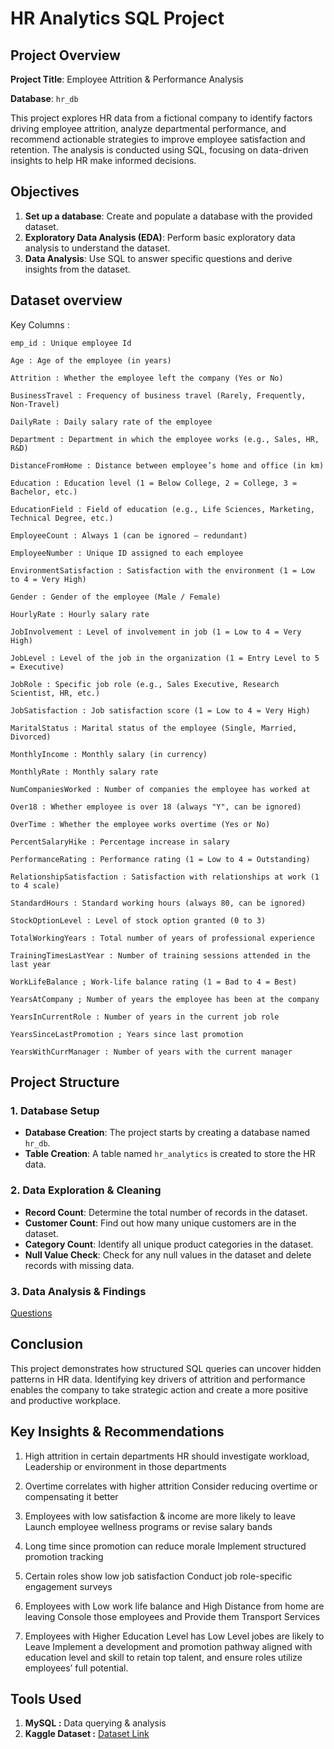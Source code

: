 # HR Analytics SQL Project 
## Project Overview

**Project Title**: Employee Attrition & Performance Analysis

**Database**: `hr_db`


This project explores HR data from a fictional company to identify factors driving employee attrition, analyze departmental performance, and recommend actionable strategies to improve employee satisfaction and retention. The analysis is conducted using SQL, focusing on data-driven insights to help HR make informed decisions.


## Objectives

1. **Set up a database**: Create and populate a database with the provided dataset.
2. **Exploratory Data Analysis (EDA)**: Perform basic exploratory data analysis to understand the dataset.
3. **Data Analysis**: Use SQL to answer specific questions and derive insights from the dataset.

## Dataset overview

Key Columns :
```
emp_id : Unique employee Id

Age : Age of the employee (in years)

Attrition : Whether the employee left the company (Yes or No)

BusinessTravel : Frequency of business travel (Rarely, Frequently, Non-Travel)

DailyRate : Daily salary rate of the employee

Department : Department in which the employee works (e.g., Sales, HR, R&D)

DistanceFromHome : Distance between employee’s home and office (in km)

Education : Education level (1 = Below College, 2 = College, 3 = Bachelor, etc.)

EducationField : Field of education (e.g., Life Sciences, Marketing, Technical Degree, etc.)

EmployeeCount : Always 1 (can be ignored – redundant)

EmployeeNumber : Unique ID assigned to each employee

EnvironmentSatisfaction : Satisfaction with the environment (1 = Low to 4 = Very High)

Gender : Gender of the employee (Male / Female)

HourlyRate : Hourly salary rate

JobInvolvement : Level of involvement in job (1 = Low to 4 = Very High)

JobLevel : Level of the job in the organization (1 = Entry Level to 5 = Executive)

JobRole : Specific job role (e.g., Sales Executive, Research Scientist, HR, etc.)

JobSatisfaction : Job satisfaction score (1 = Low to 4 = Very High)

MaritalStatus : Marital status of the employee (Single, Married, Divorced)

MonthlyIncome : Monthly salary (in currency)

MonthlyRate : Monthly salary rate

NumCompaniesWorked : Number of companies the employee has worked at

Over18 : Whether employee is over 18 (always "Y", can be ignored)

OverTime : Whether the employee works overtime (Yes or No)

PercentSalaryHike : Percentage increase in salary

PerformanceRating : Performance rating (1 = Low to 4 = Outstanding)

RelationshipSatisfaction : Satisfaction with relationships at work (1 to 4 scale)

StandardHours : Standard working hours (always 80, can be ignored)

StockOptionLevel : Level of stock option granted (0 to 3)

TotalWorkingYears : Total number of years of professional experience

TrainingTimesLastYear : Number of training sessions attended in the last year

WorkLifeBalance ; Work-life balance rating (1 = Bad to 4 = Best)

YearsAtCompany ; Number of years the employee has been at the company

YearsInCurrentRole : Number of years in the current job role

YearsSinceLastPromotion ; Years since last promotion

YearsWithCurrManager : Number of years with the current manager
```

## Project Structure

### 1. Database Setup

- **Database Creation**: The project starts by creating a database named `hr_db`.
- **Table Creation**: A table named `hr_analytics` is created to store the HR data.

### 2. Data Exploration & Cleaning

- **Record Count**: Determine the total number of records in the dataset.
- **Customer Count**: Find out how many unique customers are in the dataset.
- **Category Count**: Identify all unique product categories in the dataset.
- **Null Value Check**: Check for any null values in the dataset and delete records with missing data.

### 3. Data Analysis & Findings
[Questions](HR_Analytics_questions.txt)

## Conclusion

This project demonstrates how structured SQL queries can uncover hidden patterns in HR data. Identifying key drivers of attrition and performance enables the company to take strategic action and create a more positive and productive workplace.

## Key Insights & Recommendations

  1. High attrition in certain departments HR should investigate workload, Leadership or environment in those departments

  2. Overtime correlates with higher attrition Consider reducing overtime or compensating it better

  3. Employees with low satisfaction & income are more likely to leave Launch employee wellness programs or revise salary bands

  4. Long time since promotion can reduce morale Implement structured promotion tracking

  5. Certain roles show low job satisfaction Conduct job role-specific engagement surveys

  6. Employees with Low work life balance and High Distance from home are leaving Console those employees and Provide them Transport Services
  7. Employees with Higher Education Level has Low Level jobes are likely to Leave Implement a development and promotion pathway aligned with education level and skill to retain top talent, and ensure roles utilize employees’ full potential.

## Tools Used

  1. **MySQL :** Data querying & analysis
  2. **Kaggle Dataset :** [Dataset Link](https://www.kaggle.com/datasets/anshika2301/hr-analytics-dataset?select=HR_Analytics.csv)

